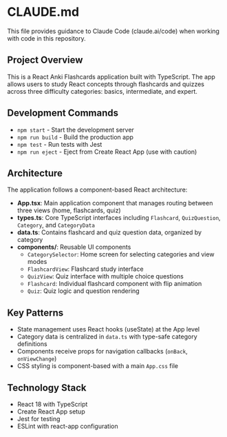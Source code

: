 # CLAUDE.md

This file provides guidance to Claude Code (claude.ai/code) when working with code in this repository.

## Project Overview

This is a React Anki Flashcards application built with TypeScript. The app allows users to study React concepts through flashcards and quizzes across three difficulty categories: basics, intermediate, and expert.

## Development Commands

- `npm start` - Start the development server
- `npm run build` - Build the production app
- `npm test` - Run tests with Jest
- `npm run eject` - Eject from Create React App (use with caution)

## Architecture

The application follows a component-based React architecture:

- **App.tsx**: Main application component that manages routing between three views (home, flashcards, quiz)
- **types.ts**: Core TypeScript interfaces including `Flashcard`, `QuizQuestion`, `Category`, and `CategoryData`
- **data.ts**: Contains flashcard and quiz question data, organized by category
- **components/**: Reusable UI components
  - `CategorySelector`: Home screen for selecting categories and view modes
  - `FlashcardView`: Flashcard study interface
  - `QuizView`: Quiz interface with multiple choice questions
  - `Flashcard`: Individual flashcard component with flip animation
  - `Quiz`: Quiz logic and question rendering

## Key Patterns

- State management uses React hooks (useState) at the App level
- Category data is centralized in `data.ts` with type-safe category definitions
- Components receive props for navigation callbacks (`onBack`, `onViewChange`)
- CSS styling is component-based with a main `App.css` file

## Technology Stack

- React 18 with TypeScript
- Create React App setup
- Jest for testing
- ESLint with react-app configuration